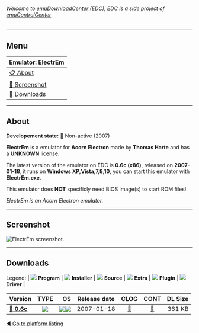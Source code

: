 ###### Welcome to [emuDownloadCenter (EDC)](https://github.com/PhoenixInteractiveNL/emuDownloadCenter/wiki/), EDC is a side project of [emuControlCenter](https://github.com/PhoenixInteractiveNL/emuControlCenter/wiki/)
***
## Menu
| **Emulator: ElectrEm** |
|:---------|
| [:clipboard: About](#about) |
| [:sunrise: Screenshot](#screenshot) |
| [:floppy_disk: Downloads](#downloads) |
***
## About
**Developement state:** :red_circle: Non-active (2007)

**ElectrEm** is a emulator for **Acorn Electron** made by **Thomas Harte** and has a **UNKNOWN** license.

The latest version of the emulator on EDC is **0.6c (x86)**, released on **2007-01-18**, it runs on **Windows XP,Vista,7,8,10**, you can start this emulator with **ElectrEm.exe**.

This emulator does **NOT** specificly need BIOS image(s) to start ROM files!

_ElectrEm is an Acorn Electron emulator._
***
## Screenshot
![](https://raw.githubusercontent.com/PhoenixInteractiveNL/emuDownloadCenter/master/hooks/electrem/emulator_screen_01.jpg "ElectrEm screenshot.")
***
## Downloads
Legend:
| ![](https://raw.githubusercontent.com/wiki/PhoenixInteractiveNL/emuDownloadCenter/images_misc/icon_program_24.png) **Program** | 
![](https://raw.githubusercontent.com/wiki/PhoenixInteractiveNL/emuDownloadCenter/images_misc/icon_installer_24.png) **Installer** | 
![](https://raw.githubusercontent.com/wiki/PhoenixInteractiveNL/emuDownloadCenter/images_misc/icon_source_code_24.png) **Source** | 
![](https://raw.githubusercontent.com/wiki/PhoenixInteractiveNL/emuDownloadCenter/images_misc/icon_extra_24.png) **Extra** | 
![](https://raw.githubusercontent.com/wiki/PhoenixInteractiveNL/emuDownloadCenter/images_misc/icon_plugin_24.png) **Plugin** | 
![](https://raw.githubusercontent.com/wiki/PhoenixInteractiveNL/emuDownloadCenter/images_misc/icon_driver_24.png) **Driver** | 
 
| Version | TYPE | OS | Release date | CLOG | CONT | DL Size |
|:--------|:----:|---:|:------------:|:----:|:----:|--------:|
| [:floppy_disk: **0.6c**](https://github.com/PhoenixInteractiveNL/edc-repo0007/raw/master/electrem/0.6c.7z) | ![](https://raw.githubusercontent.com/wiki/PhoenixInteractiveNL/emuDownloadCenter/images_misc/icon_program_24.png) | ![](https://raw.githubusercontent.com/wiki/PhoenixInteractiveNL/emuDownloadCenter/images_misc/logo_windows_24.png)![](https://raw.githubusercontent.com/wiki/PhoenixInteractiveNL/emuDownloadCenter/images_misc/icon_32-bit_24.png) | 2007-01-18 | [:page_facing_up:](https://github.com/PhoenixInteractiveNL/edc-repo0007/blob/master/electrem/0.6c_changelog.txt) | [:mag_right:](https://github.com/PhoenixInteractiveNL/edc-repo0007/blob/master/electrem/0.6c_contents.txt) | 361 KB |

[:arrow_backward: Go to platform listing](https://github.com/PhoenixInteractiveNL/emuDownloadCenter/wiki/EDC-Platform-List)
